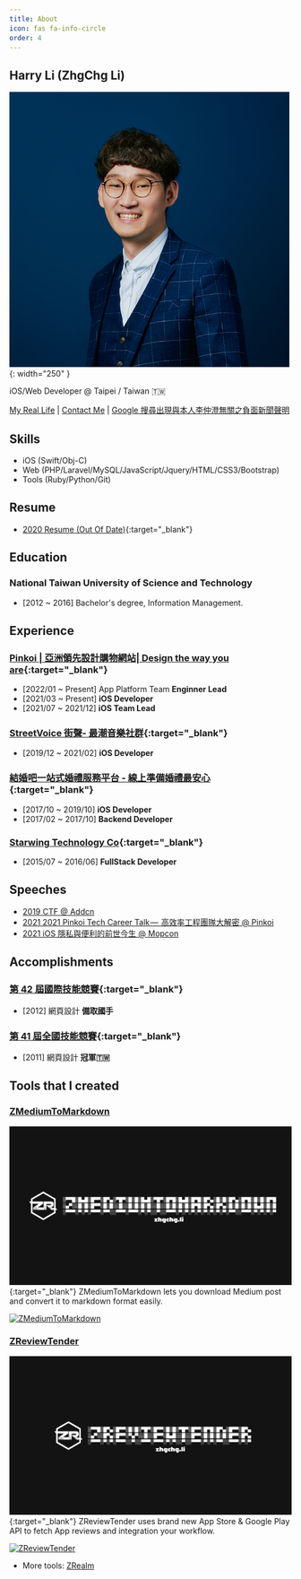```yaml
---
title: About
icon: fas fa-info-circle
order: 4
---
```


## Harry Li (ZhgChg Li)
![](/assets/images/zhgchgli.jpg){: width="250" }

iOS/Web Developer @ Taipei / Taiwan 🇹🇼

[My Real Life](/real/) | [Contact Me](/contact/) | [Google 搜尋出現與本人李仲澄無關之負面新聞聲明](/posts/declaration_for_google_search_result/)

## Skills
- iOS (Swift/Obj-C)
- Web (PHP/Laravel/MySQL/JavaScript/Jquery/HTML/CSS3/Bootstrap)
- Tools (Ruby/Python/Git)

## Resume
- [2020 Resume \(Out Of Date\)](https://www.cakeresume.com/zhgchgli-2020){:target="_blank"}


## Education
### National Taiwan University of Science and Technology
- [2012 ~ 2016] Bachelor's degree, Information Management.

## Experience

### [Pinkoi | 亞洲領先設計購物網站| Design the way you are](https://www.pinkoi.com/){:target="_blank"}
- [2022/01 ~ Present] App Platform Team **Enginner Lead**
- [2021/03 ~ Present] **iOS Developer**
- [2021/07 ~ 2021/12] **iOS Team Lead**

### [StreetVoice 街聲- 最潮音樂社群](https://streetvoice.com/){:target="_blank"}
- [2019/12 ~ 2021/02] **iOS Developer**

### [結婚吧一站式婚禮服務平台 - 線上準備婚禮最安心](https://www.marry.com.tw/){:target="_blank"}

- [2017/10 ~ 2019/10] **iOS Developer**
- [2017/02 ~ 2017/10] **Backend Developer**

### [Starwing Technology Co](https://digitimes.com.tw/iot/startupteam_detail.asp?sid=S2019050010){:target="_blank"}
- [2015/07 ~ 2016/06] **FullStack Developer**

## Speeches
- [2019 CTF @ Addcn](/posts/729d7b6817a4/)
- [2021 2021 Pinkoi Tech Career Talk —  高效率工程團隊大解密 @ Pinkoi](/posts/11f6c8568154/)
- [2021 iOS 隱私與便利的前世今生 @ Mopcon](/posts/9a05f632eba0/)

## Accomplishments
### [第 42 屆國際技能競賽](https://worldskills.org/index.php){:target="_blank"}
- [2012] 網頁設計 **備取國手**

### [第 41 屆全國技能競賽](https://worldskills.org/index.php){:target="_blank"}
- [2011] 網頁設計 **冠軍🇹🇼**

## Tools that I created

### [ZMediumToMarkdown](https://github.com/ZhgChgLi/ZMediumToMarkdown)
[![](/assets/images/zmediumtomarkdown.jpeg)](https://github.com/ZhgChgLi/ZMediumToMarkdown){:target="_blank"}
ZMediumToMarkdown lets you download Medium post and convert it to markdown format easily.

[![ZMediumToMarkdown](https://badge.fury.io/rb/ZMediumToMarkdown.svg)](https://rubygems.org/gems/ZMediumToMarkdown)

### [ZReviewTender](https://github.com/ZhgChgLi/ZReviewTender)
[![](/assets/images/zreviewtender.jpeg)](https://github.com/ZhgChgLi/ZReviewTender){:target="_blank"}
ZReviewTender uses brand new App Store & Google Play API to fetch App reviews and integration your workflow.

[![ZReviewTender](https://badge.fury.io/rb/ZReviewTender.svg)](https://rubygems.org/gems/ZReviewTender)


- More tools: [ZRealm](https://github.com/ZhgChgLi)
